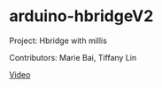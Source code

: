# arduino-hbridgeV2
Project: Hbridge with millis

Contributors: Marie Bai, Tiffany Lin

[Video](https://github.com/tiffanalin/arduino-hbridgeV2/blob/2b90b40bd4f7b9cb1408fc106b4162a2f573f8da/hbridgeV2_square_car.mp4)
